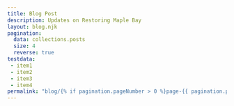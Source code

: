 ```yaml
---
title: Blog Post
description: Updates on Restoring Maple Bay
layout: blog.njk
pagination:
  data: collections.posts
  size: 4
  reverse: true
testdata:
 - item1
 - item2
 - item3
 - item4
permalink: "blog/{% if pagination.pageNumber > 0 %}page-{{ pagination.pageNumber + 1 }}/{% endif %}index.html"
---
```


